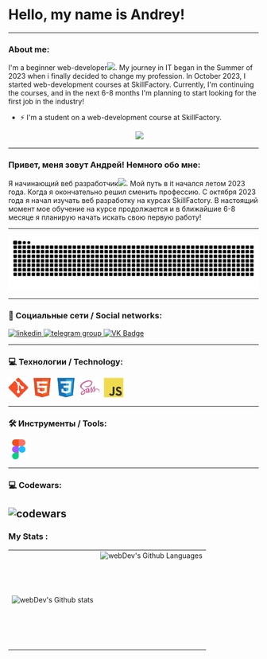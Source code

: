 # Hello, my name is Andrey!

---

### About me:

I'm a beginner web-developer<img src="https://media.giphy.com/media/WUlplcMpOCEmTGBtBW/giphy.gif" width="30px">. My journey in IT began in the Summer of 2023 when i finally decided to change my profession. In October 2023, I started web-development courses at SkillFactory. Currently, I'm continuing the courses, and in the next 6-8 months I'm planning to start looking for the first job in the industry! 

- :zap: I'm a student on a web-development course at SkillFactory.

  <div id="header" align="center">
    <img src="https://media.giphy.com/media/M9gbBd9nbDrOTu1Mqx/giphy.gif" width="100"/>
  </div>

---

### Привет, меня зовут Андрей! Немного обо мне:

Я начинающий веб разработчик<img src="https://media.giphy.com/media/WUlplcMpOCEmTGBtBW/giphy.gif" width="30px">. Мой путь в it начался летом 2023 года. Когда я окончательно решил сменить профессию. С октября 2023 года я начал изучать веб разработку на курсах SkillFactory. В настоящий момент мое обучение на курсе продолжается и в ближайшие 6-8 месяце я планирую начать искать свою первую работу!

---
<div align="center">
<picture>
  <source media="(prefers-color-scheme: dark)" srcset="https://raw.githubusercontent.com/Gorchitza7/Gorchitza7/output/github-contribution-grid-snake-dark.svg" />
  <source media="(prefers-color-scheme: light)" srcset="https://raw.githubusercontent.com/Gorchitza7/Gorchitza7/output/github-contribution-grid-snake.svg" />
  <img width="700" alt="github-snake" src="https://raw.githubusercontent.com/Gorchitza7/Gorchitza7/output/github-contribution-grid-snake.svg" />
</picture>
</div>

---

### 🤝 Социальные сети / Social networks:

  <div id="badges">
    <a href="https://www.linkedin.com/in/andrii-maslov-4554b995/" target="_blank">
      <img src="https://cdn-icons-png.flaticon.com/512/2504/2504799.png" width="40" height="40" alt="linkedin" />
    </a>
    <a href="https://t.me/AndriiMaslov" target="_blank">
      <img src="https://cdn-icons-png.flaticon.com/512/2111/2111646.png" width="40" height="40" alt="telegram group" />
    </a>
    <a>
    </a>
    <a href="https://vk.com/maslovandrey1991" target="_blank">
      <img src="https://cdn-icons-png.flaticon.com/512/145/145813.png" width="40" height="40" alt="VK Badge"/>
    </a>
  </div>


---

### 💻 Технологии / Technology:

<div>
  <img src="https://github.com/devicons/devicon/blob/master/icons/git/git-original.svg" title="git" alt="git" width="40" height="40"/>&nbsp;
  <img src="https://github.com/devicons/devicon/blob/master/icons/html5/html5-original.svg" title="html5" alt="html5" width="40" height="40"/>&nbsp;
  <img src="https://github.com/devicons/devicon/blob/master/icons/css3/css3-original.svg" title="css" alt="css" width="40" height="40"/>&nbsp;
  <img src="https://github.com/devicons/devicon/blob/master/icons/sass/sass-original.svg" title="sass/scss" alt="sass/scss" width="40" height="40"/>&nbsp;
  <img src="https://github.com/devicons/devicon/blob/master/icons/javascript/javascript-original.svg" title="javascript" alt="javascript" width="40" height="40"/>&nbsp;
<!--   <img src="https://github.com/devicons/devicon/blob/master/icons/react/react-original.svg" title="reactjs" alt="reactjs" width="40" height="40"/>&nbsp -->
<!--   <img src="https://github.com/devicons/devicon/blob/master/icons/nodejs/nodejs-original.svg" title="nodejs" alt="nodejs" width="40" height="40"/>&nbsp  -->
<!--   <img src="https://github.com/devicons/devicon/blob/master/icons/express/express-original.svg" title="express" alt="express" width="40" height="40"/>&nbsp -->
<!--   <img src="https://github.com/devicons/devicon/blob/master/icons/mongodb/mongodb-original.svg" title="mongodb" alt="mongodb" width="40" height="40"/>&nbsp --> 
<!--   <img src="https://github.com/devicons/devicon/blob/master/icons/c/c-plain.svg" title="C" alt="C" width="40" height="40"/>&nbsp; -->
<!--   <img src="https://github.com/devicons/devicon/blob/master/icons/webpack/webpack-original.svg" title="webpack" alt="webpack" width="40" height="40"/>&nbsp;  -->
<!--   <img src="https://github.com/devicons/devicon/blob/master/icons/redux/redux-original.svg" title="redux" alt="redux" width="40" height="40"/>&nbsp; -->
</div>

---

### 🛠 Инструменты / Tools:

<div>
<img src="https://github.com/devicons/devicon/blob/master/icons/figma/figma-original.svg" title="figma" alt="figma" width="40" height="40"/>&nbsp;
</div>

---
### 💻 Codewars:

![codewars](https://www.codewars.com/users/Gorchitza7/badges/large)
---

### My Stats :
<table>
  <tr>
    <td>
      <img align="left" src="http://github-readme-streak-stats.herokuapp.com?user=Gorchitza7&theme=dark&background=000000" alt="webDev's Github stats" />
    </td>
    <td>
      <img height="195px" align="right" alt="webDev's Github Languages" src="https://github-readme-stats.vercel.app/api/top-langs/?username=Gorchitza7&layout=compact&theme=vision-friendly-dark" />
    </td>
  </tr>
</table>


<!--[![GitHub Streak](http://github-readme-streak-stats.herokuapp.com?user=Gorchitza7&theme=dark&background=000000)](https://git.io/streak-stats)
---
[![Top Langs](https://github-readme-stats.vercel.app/api/top-langs/?username=Gorchitza7&layout=compact&theme=vision-friendly-dark)](https://github.com/anuraghazra/github-readme-stats)

---



